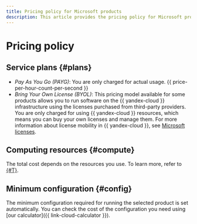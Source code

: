 ```yaml
---
title: Pricing policy for Microsoft products
description: This article provides the pricing policy for Microsoft products.
---
```


# Pricing policy

## Service plans {#plans}

* _Pay As You Go (PAYG)_: You are only charged for actual usage. {{ price-per-hour-count-per-second }}
* _Bring Your Own License (BYOL)_: This pricing model available for some products allows you to run software on the {{ yandex-cloud }} infrastructure using the licenses purchased from third-party providers. You are only charged for using {{ yandex-cloud }} resources, which means you can buy your own licenses and manage them. For more information about license mobility in {{ yandex-cloud }}, see [Microsoft licenses](licensing.md#mobility).

## Computing resources {#compute}

The total cost depends on the resources you use. To learn more, refer to [{#T}](../compute/pricing.md).

## Minimum configuration {#config}

The minimum configuration required for running the selected product is set automatically. You can check the cost of the configuration you need using [our calculator]({{ link-cloud-calculator }}).

